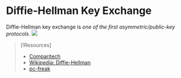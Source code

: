 
# Diffie-Hellman Key Exchange
Diffie-Hellman key exchange is *one of the first asymmetric/public-key protocols*.
![](cybersecurity/cybersecurity-pics/diffie-hellman-1.jpg)
> [!Resources]
> - [Comparitech](https://www.comparitech.com/blog/information-security/diffie-hellman-key-exchange/)
> - [Wikipedia: Diffie-Hellman](https://en.wikipedia.org/wiki/Diffie%E2%80%93Hellman_key_exchange)
> - [pc-freak](https://pc-freak.net/blog/improve-ssl-security-generate-add-diffie-hellman-key-ssl-certificate-stronger-line-encryption/)
